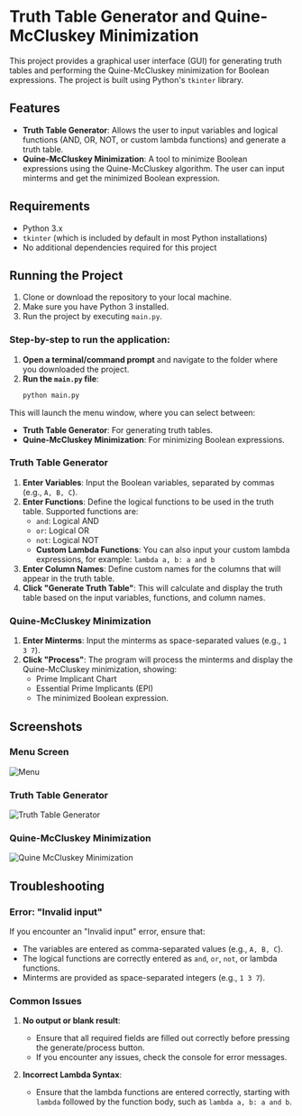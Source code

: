 # Truth Table Generator and Quine-McCluskey Minimization

This project provides a graphical user interface (GUI) for generating truth tables and performing the Quine-McCluskey minimization for Boolean expressions. The project is built using Python's `tkinter` library.

## Features

- **Truth Table Generator**: Allows the user to input variables and logical functions (AND, OR, NOT, or custom lambda functions) and generate a truth table.
- **Quine-McCluskey Minimization**: A tool to minimize Boolean expressions using the Quine-McCluskey algorithm. The user can input minterms and get the minimized Boolean expression.

## Requirements

- Python 3.x
- `tkinter` (which is included by default in most Python installations)
- No additional dependencies required for this project

## Running the Project

1. Clone or download the repository to your local machine.
2. Make sure you have Python 3 installed.
3. Run the project by executing `main.py`.

### Step-by-step to run the application:

1. **Open a terminal/command prompt** and navigate to the folder where you downloaded the project.
2. **Run the `main.py` file**:
   ```bash
   python main.py

This will launch the menu window, where you can select between:

- **Truth Table Generator**: For generating truth tables.
- **Quine-McCluskey Minimization**: For minimizing Boolean expressions.

### Truth Table Generator
1. **Enter Variables**: Input the Boolean variables, separated by commas (e.g., `A, B, C`).
2. **Enter Functions**: Define the logical functions to be used in the truth table. Supported functions are:
   - `and`: Logical AND
   - `or`: Logical OR
   - `not`: Logical NOT
   - **Custom Lambda Functions**: You can also input your custom lambda expressions, for example: `lambda a, b: a and b`
3. **Enter Column Names**: Define custom names for the columns that will appear in the truth table.
4. **Click "Generate Truth Table"**: This will calculate and display the truth table based on the input variables, functions, and column names.

### Quine-McCluskey Minimization
1. **Enter Minterms**: Input the minterms as space-separated values (e.g., `1 3 7`).
2. **Click "Process"**: The program will process the minterms and display the Quine-McCluskey minimization, showing:
   - Prime Implicant Chart
   - Essential Prime Implicants (EPI)
   - The minimized Boolean expression.

## Screenshots

### Menu Screen
![Menu](https://i.imgur.com/Rj9QG3C.png)

### Truth Table Generator
![Truth Table Generator](screenshots/truth_table_generator.png)

### Quine-McCluskey Minimization
![Quine McCluskey Minimization](screenshots/quine_mccluskey.png)

## Troubleshooting

### Error: "Invalid input"
If you encounter an "Invalid input" error, ensure that:
- The variables are entered as comma-separated values (e.g., `A, B, C`).
- The logical functions are correctly entered as `and`, `or`, `not`, or lambda functions.
- Minterms are provided as space-separated integers (e.g., `1 3 7`).

### Common Issues

1. **No output or blank result**:
   - Ensure that all required fields are filled out correctly before pressing the generate/process button.
   - If you encounter any issues, check the console for error messages.

2. **Incorrect Lambda Syntax**:
   - Ensure that the lambda functions are entered correctly, starting with `lambda` followed by the function body, such as `lambda a, b: a and b`.

